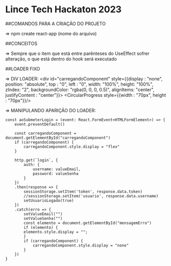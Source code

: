 # Lince Tech Hackaton 2023
<Projeto de desenvolvimento para o Hackaton />

##COMANDOS PARA A CRIAÇÃO DO PROJETO

=> npm create react-app (nome do arquivo)

##CONCEITOS

=> Sempre que o item que está entre parênteses do UseEffect sofrer alteração, o que está dentro do hook será executado

##LOADER FIXO

=> DIV LOADER: <div id="carregandoComponent" style={{display : "none", position: "absolute", top : "0", left : "0", width: "100%", height: "100%", zIndex: "2", backgroundColor: "rgba(0, 0, 0, 0.5)", alignItems: "center", justifyContent : "center"}}> <CircularProgress style={{width : "70px", height : "70px"}}/></div>

=> MANIPULANDO APARIÇÃO DO LOADER: 

    const aoSubmeterLogin = (event: React.FormEvent<HTMLFormElement>) => {
        event.preventDefault()

        const carregandoComponent = document.getElementById("carregandoComponent")
        if (carregandoComponent) {
            carregandoComponent.style.display = "flex"
        }

        http.get(`login`, {
            auth: {
                username: valueEmail,
                password: valueSenha
            }
        })
        .then(response => {
            sessionStorage.setItem('token', response.data.token)
            //sessionStorage.setItem('usuario', response.data.username)
            setUsuarioLogado(true)
        })
        .catch(erro => {
            setValueEmail("")
            setValueSenha("")
            const elemento = document.getElementById("mensagemErro")
            if (elemento) {
            elemento.style.display = "";
            }
            if (carregandoComponent) {
                carregandoComponent.style.display = "none"
            }
        })
    }
